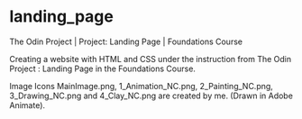 # landing_page
The Odin Project | Project: Landing Page | Foundations Course

Creating a website with HTML and CSS under the instruction from The Odin Project : Landing Page in the Foundations Course.


Image Icons MainImage.png, 1_Animation_NC.png, 2_Painting_NC.png, 3_Drawing_NC.png and 4_Clay_NC.png are created by me. (Drawn in Adobe Animate).
